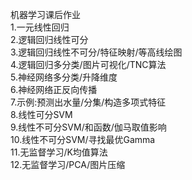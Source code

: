 机器学习课后作业  
 1.一元线性回归  
 2.逻辑回归线性可分  
 3.逻辑回归线性不可分/特征映射/等高线绘图  
 4.逻辑回归多分类/图片可视化/TNC算法  
 5.神经网络多分类/升降维度  
 6.神经网络正反向传播  
 7.示例:预测出水量/分集/构造多项式特征  
 8.线性可分SVM  
 9.线性不可分SVM/和函数/伽马取值影响  
 10.线性不可分SVM/寻找最优Gamma  
 11.无监督学习/K均值算法  
 12.无监督学习/PCA/图片压缩  
